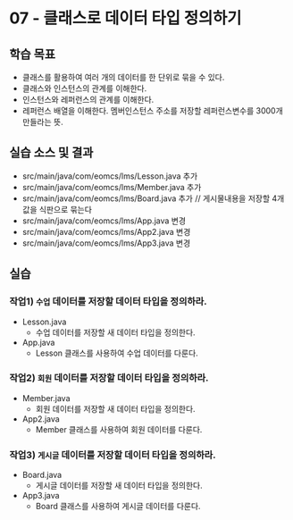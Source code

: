 # 07 - 클래스로 데이터 타입 정의하기

## 학습 목표

- 클래스를 활용하여 여러 개의 데이터를 한 단위로 묶을 수 있다.
- 클래스와 인스턴스의 관계를 이해한다.
- 인스턴스와 레퍼런스의 관계를 이해한다.
- 레퍼런스 배열을 이해한다. 멤버인스턴스 주소를 저장할 레퍼런스변수를 3000개 만들라는 뜻.

## 실습 소스 및 결과

- src/main/java/com/eomcs/lms/Lesson.java 추가
- src/main/java/com/eomcs/lms/Member.java 추가
- src/main/java/com/eomcs/lms/Board.java 추가 // 게시물내용을 저장할 4개 값을 식판으로 묶는다
- src/main/java/com/eomcs/lms/App.java 변경
- src/main/java/com/eomcs/lms/App2.java 변경
- src/main/java/com/eomcs/lms/App3.java 변경

## 실습

### 작업1) `수업` 데이터를 저장할 데이터 타입을 정의하라.

- Lesson.java
    - 수업 데이터를 저장할 새 데이터 타입을 정의한다.
- App.java
    - Lesson 클래스를 사용하여 수업 데이터를 다룬다.

### 작업2) `회원` 데이터를 저장할 데이터 타입을 정의하라.

- Member.java
    - 회원 데이터를 저장할 새 데이터 타입을 정의한다.
- App2.java
    - Member 클래스를 사용하여 회원 데이터를 다룬다.

### 작업3) `게시글` 데이터를 저장할 데이터 타입을 정의하라.

- Board.java
    - 게시글 데이터를 저장할 새 데이터 타입을 정의한다.
- App3.java
    - Board 클래스를 사용하여 게시글 데이터를 다룬다.
